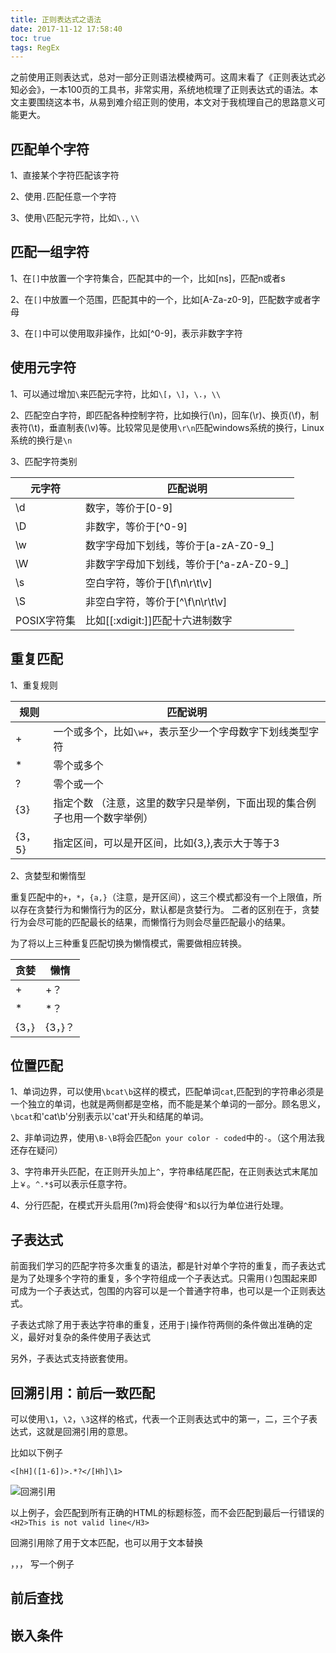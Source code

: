 ```yaml
---
title: 正则表达式之语法
date: 2017-11-12 17:58:40
toc: true
tags: RegEx
---
```


之前使用正则表达式，总对一部分正则语法模棱两可。这周末看了《正则表达式必知必会》，一本100页的工具书，非常实用，系统地梳理了正则表达式的语法。本文主要围绕这本书，从易到难介绍正则的使用，本文对于我梳理自己的思路意义可能更大。

## 匹配单个字符


1、直接某个字符匹配该字符

2、使用`.`匹配任意一个字符

3、使用`\`匹配元字符，比如`\.`, `\\`


## 匹配一组字符


1、在`[]`中放置一个字符集合，匹配其中的一个，比如[ns]，匹配n或者s

2、在`[]`中放置一个范围，匹配其中的一个，比如[A-Za-z0-9]，匹配数字或者字母

3、在`[]`中可以使用取非操作，比如[^0-9]，表示非数字字符

## 使用元字符

1、可以通过增加`\`来匹配元字符，比如`\[`，`\]`，`\.`，`\\`

2、匹配空白字符，即匹配各种控制字符，比如换行(\n)，回车(\r)、换页(\f)，制表符(\t)，垂直制表(\v)等。比较常见是使用`\r\n`匹配windows系统的换行，Linux系统的换行是`\n`

3、匹配字符类别

元字符 | 匹配说明
---- | ---
\d | 数字，等价于[0-9]
\D | 非数字，等价于[^0-9]
\w | 数字字母加下划线，等价于[a-zA-Z0-9_]
\W | 非数字字母加下划线，等价于[^a-zA-Z0-9_]
\s | 空白字符，等价于[\f\n\r\t\v]
\S | 非空白字符，等价于[^\f\n\r\t\v]
POSIX字符集 | 比如[[:xdigit:]]匹配十六进制数字


## 重复匹配

1、重复规则

规则 | 匹配说明
---- | ---
+ | 一个或多个，比如`\w+`，表示至少一个字母数字下划线类型字符
* | 零个或多个
? | 零个或一个
{3} | 指定个数 （注意，这里的数字只是举例，下面出现的集合例子也用一个数字举例）
{3，5} | 指定区间，可以是开区间，比如{3,},表示大于等于3

2、贪婪型和懒惰型

重复匹配中的`+`，`*`，`{a,}`（注意，是开区间），这三个模式都没有一个上限值，所以存在贪婪行为和懒惰行为的区分，默认都是贪婪行为。
二者的区别在于，贪婪行为会尽可能的匹配最长的结果，而懒惰行为则会尽量匹配最小的结果。

为了将以上三种重复匹配切换为懒惰模式，需要做相应转换。

贪婪 | 懒惰
---- | ---
+ | +？
* | *？
{3，} | {3，}？


## 位置匹配

1、单词边界，可以使用`\bcat\b`这样的模式，匹配单词`cat`,匹配到的字符串必须是一个独立的单词，也就是两侧都是空格，而不能是某个单词的一部分。顾名思义，`\bcat`和'cat\b'分别表示以'cat'开头和结尾的单词。


2、非单词边界，使用`\B-\B`将会匹配`on your color - coded`中的`-`。（这个用法我还存在疑问）

3、字符串开头匹配，在正则开头加上`^`，字符串结尾匹配，在正则表达式末尾加上`￥`。`^.*$`可以表示任意字符。

4、分行匹配，在模式开头启用(?m)将会使得`^`和`$`以行为单位进行处理。

## 子表达式

前面我们学习的匹配字符多次重复的语法，都是针对单个字符的重复，而子表达式是为了处理多个字符的重复，多个字符组成一个子表达式。只需用`()`包围起来即可成为一个子表达式，包围的内容可以是一个普通字符串，也可以是一个正则表达式。

子表达式除了用于表达字符串的重复，还用于`|`操作符两侧的条件做出准确的定义，最好对复杂的条件使用子表达式

另外，子表达式支持嵌套使用。


## 回溯引用：前后一致匹配


可以使用`\1`，`\2`，`\3`这样的格式，代表一个正则表达式中的第一，二，三个子表达式，这就是回溯引用的意思。

比如以下例子

```Reg
<[hH]([1-6])>.*?</[Hh]\1>

```

![回溯引用](/images/reg_backreference.png)


以上例子，会匹配到所有正确的HTML的标题标签，而不会匹配到最后一行错误的`<H2>This is not valid line</H3>`

回溯引用除了用于文本匹配，也可以用于文本替换

，，，  写一个例子



## 前后查找



## 嵌入条件















